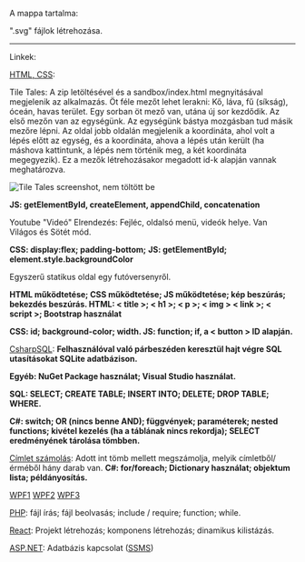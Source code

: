 
A mappa tartalma:

".svg" fájlok létrehozása. 

---

Linkek:

[HTML, CSS](https://github.com/savger1024/HTML-CSS-JS/):

Tile Tales: A zip letöltésével és a sandbox/index.html megnyitásával megjelenik az alkalmazás. Öt féle mezőt lehet lerakni: Kő, láva, fű (síkság), óceán, havas terület. Egy sorban öt mező van, utána új sor kezdődik. Az első mezőn van az egységünk. Az egységünk bástya mozgásban tud másik mezőre lépni. Az oldal jobb oldalán megjelenik a koordináta, ahol volt a lépés előtt az egység, és a koordináta, ahova a lépés után került (ha máshova kattintunk, a lépés nem történik meg, a két koordináta megegyezik). Ez a mezők létrehozásakor megadott id-k alapján vannak meghatározva.

![Tile Tales screenshot, nem töltött be](https://i.imgur.com/ga8BzeB.png)

**JS: getElementById, createElement, appendChild, concatenation**

Youtube "Videó" Elrendezés: Fejléc, oldalsó menü, videók helye. Van Világos és Sötét mód.

**CSS: display:flex; padding-bottom;** **JS: getElementById; element.style.backgroundColor**

Egyszerű statikus oldal egy futóversenyről.

**HTML működtetése; CSS működtetése; JS működtetése; kép beszúrás; bekezdés beszúrás. HTML: < title >; < h1 >; < p >; < img > < link >; < script >; Bootstrap használat**

**CSS: id; background-color; width. JS: function; if, a < button > ID alapján.**


[CsharpSQL](https://github.com/savger1024/Vegyes/tree/main/C%23/CsharpSQL): **Felhasználóval való párbeszéden keresztül hajt végre SQL utasításokat SQLite adatbázison.**

**Egyéb: NuGet Package használat; Visual Studio használat.**

**SQL: SELECT; CREATE TABLE; INSERT INTO; DELETE; DROP TABLE; WHERE.**

**C#: switch; OR (nincs benne AND); függvények; paraméterek; nested functions; kivétel kezelés (ha a táblának nincs rekordja); SELECT eredményének tárolása tömbben.**

[Címlet számolás](https://github.com/savger1024/Vegyes/tree/main/C%23/CimletFeladat): Adott int tömb mellett megszámolja, melyik címletből/érméből hány darab van. **C#: for/foreach; Dictionary használat; objektum lista; példányosítás.**





[WPF1](https://github.com/savger1024/WPF4) [WPF2](https://github.com/savger1024/WPF5) [WPF3](https://github.com/savger1024/WPF6-RowDefinition-ColumnDefinition-etc)

[PHP](https://github.com/savger1024/PHP): fájl írás; fájl beolvasás; include / require; function; while.

[React](https://github.com/savger1024/React): Projekt létrehozás; komponens létrehozás; dinamikus kilistázás.

[ASP.NET](https://github.com/savger1024/ASP.NET-3): Adatbázis kapcsolat ([SSMS](https://learn.microsoft.com/en-us/sql/ssms/sql-server-management-studio-ssms?view=sql-server-ver16))
